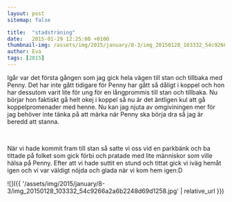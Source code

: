 ```yaml
---
layout: post
sitemap: false

title:  "stadsträning"
date:   2015-01-29 12:25:00 +0100
thumbnail-img: /assets/img/2015/january/8-3/img_20150128_103332_54c9266a2a6b2248d69d1258.jpg
author: Eva
tags: [2015]
---
```


Igår var det första gången som jag gick hela vägen till stan och tillbaka med Penny. Det har inte gått tidigare för Penny har gått så dåligt i koppel och hon har dessutom varit lite för ung för en långprommis till stan och tillbaka. Nu börjar hon faktiskt gå helt okej i koppel så nu är det äntligen kul att gå koppelpromenader med henne. Nu kan jag njuta av omgiviningen mer för jag behöver inte tänka på att märka när Penny ska börja dra så jag är beredd att stanna. 




 




När vi hade kommit fram till stan så satte vi oss vid en parkbänk och ba tittade på folket som gick förbi och pratade med lite människor som ville hälsa på Penny. Efter att vi hade suttit en stund och tittat gick vi iväg hemåt igen och vi var väldigt nöjda och glada när vi kom hem igen:D

![]({{ '/assets/img/2015/january/8-3/img_20150128_103332_54c9266a2a6b2248d69d1258.jpg'  | relative_url }})

